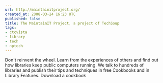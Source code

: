 ```yaml
---
url: http://maintainitproject.org/
created_at: 2008-03-24 16:23 UTC
published: false
title: The MaintainIT Project, a project of TechSoup
tags:
- ctcvista
- library
- tech
- nptech
---
```


Don't reinvent the wheel. Learn from the experiences of others and find out how libraries keep public computers running. We talk to hundreds of libraries and publish their tips and techniques in free Cookbooks and in Library Features. Download a cookbook
